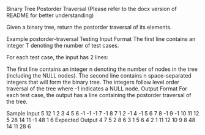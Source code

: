 Binary Tree Postorder Traversal (Please refer to the docx version of README for better understanding)


Given a binary tree, return the postorder traversal of its elements.

Example
postorder-traversal
Testing
Input Format
The first line contains an integer T denoting the number of test cases.

For each test case, the input has 2 lines:

The first line contains an integer n denoting the number of nodes in the tree (including the NULL nodes).
The second line contains n space-separated integers that will form the binary tree. The integers follow level order traversal of the tree where -1 indicates a NULL node.
Output Format
For each test case, the output has a line containing the postorder traversal of the tree.

Sample Input
5
12
1 2 3 4 5 6 -1 -1 -1 7 -1 8
7
1 2 -1 4 -1 5 6
7
8 -1 9 -1 10 11 12
5
28 14 11 -1 48
1
6
Expected Output
4 7 5 2 8 6 3 1 
5 6 4 2 1 
11 12 10 9 8 
48 14 11 28 
6